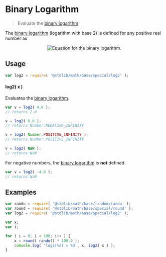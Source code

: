 # Binary Logarithm

> Evaluate the [binary logarithm][binary-logarithm].


<section class="intro">

The [binary logarithm][binary-logarithm] (logarithm with base 2) is defined for any positive real number as

<!-- <equation class="equation" label="eq:binary_logarithm" align="center" raw="\quad \log_{2} \left( x \right) = y \quad \text{such\ that} \quad 2^y = x" alt="Equation for the binary logarithm."> -->

<div class="equation" align="center" data-raw-text="\quad \log_{2} \left( x \right) = y \quad \text{such\ that} \quad 2^y = x" data-equation="eq:binary_logarithm">
    <img src="" alt="Equation for the binary logarithm.">
    <br>
</div>

<!-- </equation> -->

</section>

<!-- /.intro -->


<section class="usage">

## Usage

``` javascript
var log2 = require( '@stdlib/math/base/special/log2' );
```

#### log2( x )

Evaluates the [binary logarithm][binary-logarithm].

``` javascript
var v = log2( 4.0 );
// returns 2.0

v = log2( 0.0 );
// returns Number.NEGATIVE_INFINITY

v = log2( Number.POSITIVE_INFINITY );
// returns Number.POSITIVE_INFINITY

v = log2( NaN );
// returns NaN
```

For negative numbers, the [binary logarithm][binary-logarithm] is __not__ defined.

``` javascript
var v = log2( -4.0 );
// returns NaN
```

</section>

<!-- /.usage -->


<section class="examples">

## Examples

``` javascript
var randu = require( '@stdlib/math/base/random/randu' );
var round = require( '@stdlib/math/base/special/round' );
var log2 = require( '@stdlib/math/base/special/log2' );

var x;
var i;

for ( i = 0; i < 100; i++ ) {
    x = round( randu() * 100.0 );
    console.log( 'log2(%d) = %d', x, log2( x ) );
}
```

</section>

<!-- /.examples -->


<section class="links">

[binary-logarithm]: https://en.wikipedia.org/wiki/Binary_logarithm

</section>

<!-- /.links -->
